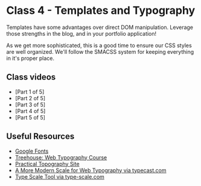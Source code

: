 # Class 4 - Templates and Typography

Templates have some advantages over direct DOM manipulation. Leverage those strengths in the blog, and in your portfolio application!

As we get more sophisticated, this is a good time to ensure our CSS styles are well organized. We'll follow the SMACSS system for keeping everything in it's proper place.

## Class videos
- [Part 1 of 5]
- [Part 2 of 5]
- [Part 3 of 5]
- [Part 4 of 5]
- [Part 5 of 5]

## Useful Resources
 - [Google Fonts](www.google.com/fonts)
 - [Treehouse: Web Typography Course](teamtreehouse.com/library/web-typography)
 - [Practical Topography Site](practicaltypography.com/)
 - [A More Modern Scale for Web Typography via typecast.com](typecast.com/blog/a-more-modern-scale-for-web-typography)
 - [Type Scale Tool via type-scale.com](type-scale.com)

